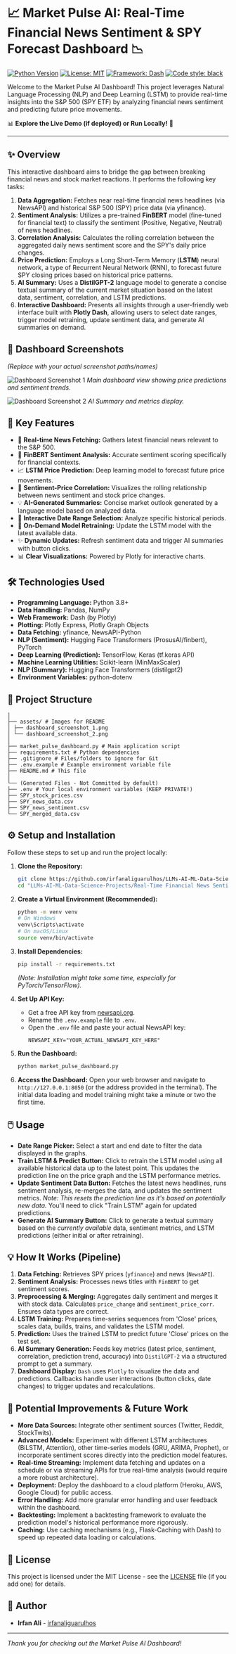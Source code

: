 # 📈 Market Pulse AI: Real-Time Financial News Sentiment & SPY Forecast Dashboard 📉

[![Python Version](https://img.shields.io/badge/Python-3.8+-blue.svg)](https://www.python.org/downloads/)
[![License: MIT](https://img.shields.io/badge/License-MIT-yellow.svg)](https://opensource.org/licenses/MIT)
[![Framework: Dash](https://img.shields.io/badge/Framework-Dash-blue.svg)](https://plotly.com/dash/)
[![Code style: black](https://img.shields.io/badge/code%20style-black-000000.svg)](https://github.com/psf/black)

Welcome to the Market Pulse AI Dashboard! This project leverages Natural Language Processing (NLP) and Deep Learning (LSTM) to provide real-time insights into the S&P 500 (SPY ETF) by analyzing financial news sentiment and predicting future price movements.

📊 **Explore the Live Demo (if deployed) or Run Locally!** 🚀

---

## ✨ Overview

This interactive dashboard aims to bridge the gap between breaking financial news and stock market reactions. It performs the following key tasks:

1.  **Data Aggregation:** Fetches near real-time financial news headlines (via NewsAPI) and historical S&P 500 (SPY) price data (via yfinance).
2.  **Sentiment Analysis:** Utilizes a pre-trained **FinBERT** model (fine-tuned for financial text) to classify the sentiment (Positive, Negative, Neutral) of news headlines.
3.  **Correlation Analysis:** Calculates the rolling correlation between the aggregated daily news sentiment score and the SPY's daily price changes.
4.  **Price Prediction:** Employs a Long Short-Term Memory (**LSTM**) neural network, a type of Recurrent Neural Network (RNN), to forecast future SPY closing prices based on historical price patterns.
5.  **AI Summary:** Uses a **DistilGPT-2** language model to generate a concise textual summary of the current market situation based on the latest data, sentiment, correlation, and LSTM predictions.
6.  **Interactive Dashboard:** Presents all insights through a user-friendly web interface built with **Plotly Dash**, allowing users to select date ranges, trigger model retraining, update sentiment data, and generate AI summaries on demand.

## 📸 Dashboard Screenshots

*(Replace with your actual screenshot paths/names)*

![Dashboard Screenshot 1](assets/dashboard_screenshot_1.png)
*Main dashboard view showing price predictions and sentiment trends.*

![Dashboard Screenshot 2](assets/dashboard_screenshot_2.png)
*AI Summary and metrics display.*

## 🚀 Key Features

*   📰 **Real-time News Fetching:** Gathers latest financial news relevant to the S&P 500.
*   🤖 **FinBERT Sentiment Analysis:** Accurate sentiment scoring specifically for financial contexts.
*   📈 **LSTM Price Prediction:** Deep learning model to forecast future price movements.
*   🔗 **Sentiment-Price Correlation:** Visualizes the rolling relationship between news sentiment and stock price changes.
*   💡 **AI-Generated Summaries:** Concise market outlook generated by a language model based on analyzed data.
*   📅 **Interactive Date Range Selection:** Analyze specific historical periods.
*   🔄 **On-Demand Model Retraining:** Update the LSTM model with the latest available data.
*   ✨ **Dynamic Updates:** Refresh sentiment data and trigger AI summaries with button clicks.
*   📊 **Clear Visualizations:** Powered by Plotly for interactive charts.

## 🛠️ Technologies Used

*   **Programming Language:** Python 3.8+
*   **Data Handling:** Pandas, NumPy
*   **Web Framework:** Dash (by Plotly)
*   **Plotting:** Plotly Express, Plotly Graph Objects
*   **Data Fetching:** yfinance, NewsAPI-Python
*   **NLP (Sentiment):** Hugging Face Transformers (ProsusAI/finbert), PyTorch
*   **Deep Learning (Prediction):** TensorFlow, Keras (tf.keras API)
*   **Machine Learning Utilities:** Scikit-learn (MinMaxScaler)
*   **NLP (Summary):** Hugging Face Transformers (distilgpt2)
*   **Environment Variables:** python-dotenv

## 📂 Project Structure
`````
│
├── assets/ # Images for README
│ ├── dashboard_screenshot_1.png
│ └── dashboard_screenshot_2.png
│
├── market_pulse_dashboard.py # Main application script
├── requirements.txt # Python dependencies
├── .gitignore # Files/folders to ignore for Git
├── .env.example # Example environment variable file
├── README.md # This file
│
└── (Generated Files - Not Committed by default)
├── .env # Your local environment variables (KEEP PRIVATE!)
├── SPY_stock_prices.csv
├── SPY_news_data.csv
├── SPY_news_sentiment.csv
└── SPY_merged_data.csv
``````

## ⚙️ Setup and Installation

Follow these steps to set up and run the project locally:

1.  **Clone the Repository:**
    ```bash
    git clone https://github.com/irfanaliguarulhos/LLMs-AI-ML-Data-Science-Projects.git
    cd "LLMs-AI-ML-Data-Science-Projects/Real-Time Financial News Sentiment Analysis & SP 500 Stock Correlation Dashboard (NLP)"
    ```

2.  **Create a Virtual Environment (Recommended):**
    ```bash
    python -m venv venv
    # On Windows
    venv\Scripts\activate
    # On macOS/Linux
    source venv/bin/activate
    ```

3.  **Install Dependencies:**
    ```bash
    pip install -r requirements.txt
    ```
    *(Note: Installation might take some time, especially for PyTorch/TensorFlow).*

4.  **Set Up API Key:**
    *   Get a free API key from [newsapi.org](https://newsapi.org/).
    *   Rename the `.env.example` file to `.env`.
    *   Open the `.env` file and paste your actual NewsAPI key:
        ```text
        NEWSAPI_KEY="YOUR_ACTUAL_NEWSAPI_KEY_HERE"
        ```

5.  **Run the Dashboard:**
    ```bash
    python market_pulse_dashboard.py

6.  **Access the Dashboard:**
    Open your web browser and navigate to `http://127.0.0.1:8050` (or the address provided in the terminal). The initial data loading and model training might take a minute or two the first time.

## 🖱️ Usage

*   **Date Range Picker:** Select a start and end date to filter the data displayed in the graphs.
*   **Train LSTM & Predict Button:** Click to retrain the LSTM model using all available historical data up to the latest point. This updates the prediction line on the price graph and the LSTM performance metrics.
*   **Update Sentiment Data Button:** Fetches the latest news headlines, runs sentiment analysis, re-merges the data, and updates the sentiment metrics. *Note: This resets the prediction line as it's based on potentially new data.* You'll need to click "Train LSTM" again for updated predictions.
*   **Generate AI Summary Button:** Click to generate a textual summary based on the *currently available* data, sentiment metrics, and LSTM predictions (either initial or after retraining).

## 💡 How It Works (Pipeline)

1.  **Data Fetching:** Retrieves SPY prices (`yfinance`) and news (`NewsAPI`).
2.  **Sentiment Analysis:** Processes news titles with `FinBERT` to get sentiment scores.
3.  **Preprocessing & Merging:** Aggregates daily sentiment and merges it with stock data. Calculates `price_change` and `sentiment_price_corr`. Ensures data types are correct.
4.  **LSTM Training:** Prepares time-series sequences from 'Close' prices, scales data, builds, trains, and validates the LSTM model.
5.  **Prediction:** Uses the trained LSTM to predict future 'Close' prices on the test set.
6.  **AI Summary Generation:** Feeds key metrics (latest price, sentiment, correlation, prediction trend, accuracy) into `DistilGPT-2` via a structured prompt to get a summary.
7.  **Dashboard Display:** `Dash` uses `Plotly` to visualize the data and predictions. Callbacks handle user interactions (button clicks, date changes) to trigger updates and recalculations.

## 🔮 Potential Improvements & Future Work

*   **More Data Sources:** Integrate other sentiment sources (Twitter, Reddit, StockTwits).
*   **Advanced Models:** Experiment with different LSTM architectures (BiLSTM, Attention), other time-series models (GRU, ARIMA, Prophet), or incorporate sentiment scores directly into the prediction model features.
*   **Real-time Streaming:** Implement data fetching and updates on a schedule or via streaming APIs for true real-time analysis (would require a more robust architecture).
*   **Deployment:** Deploy the dashboard to a cloud platform (Heroku, AWS, Google Cloud) for public access.
*   **Error Handling:** Add more granular error handling and user feedback within the dashboard.
*   **Backtesting:** Implement a backtesting framework to evaluate the prediction model's historical performance more rigorously.
*   **Caching:** Use caching mechanisms (e.g., Flask-Caching with Dash) to speed up repeated data loading or calculations.

## 📜 License

This project is licensed under the MIT License - see the [LICENSE](LICENSE) file (if you add one) for details.

## 👤 Author

*   **Irfan Ali** - [irfanaliguarulhos](https://github.com/irfanaliguarulhos)

---

*Thank you for checking out the Market Pulse AI Dashboard!*
